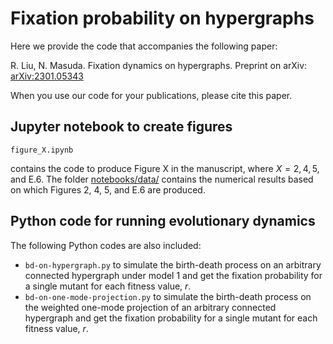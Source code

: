 # Fixation probability on hypergraphs

Here we provide the code that accompanies the following paper:

R. Liu, N. Masuda.
Fixation dynamics on hypergraphs.
Preprint on arXiv: [arXiv:2301.05343](https://arxiv.org/abs/2301.05343)

When you use our code for your publications, please cite this paper.

## Jupyter notebook to create figures

```
figure_X.ipynb
```
contains the code to produce Figure X in the manuscript, where $X = 2, 4, 5$, and E.6.
The folder [notebooks/data/](https://github.com/RuodanL/fixation_probability/tree/main/notebooks/data) contains the numerical results based on which Figures 2, 4, 5, and E.6 are produced.

## Python code for running evolutionary dynamics

The following Python codes are also included:

- `bd-on-hypergraph.py` to simulate the birth-death process on an arbitrary connected hypergraph under model 1 and get the fixation probability for a single mutant for each fitness value, $r$.
- `bd-on-one-mode-projection.py` to simulate the birth-death process on the weighted one-mode projection of an arbitrary connected hypergraph and get the fixation probability for a single mutant for each fitness value, $r$.
